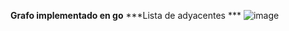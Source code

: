 **Grafo implementado en go**
***Lista de adyacentes ***
![image](https://user-images.githubusercontent.com/53104989/115040131-55629200-9e8e-11eb-985d-add84d06001f.png)
